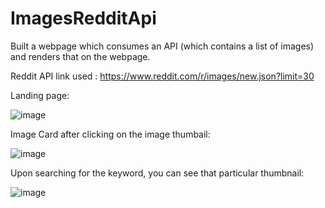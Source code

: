 # ImagesRedditApi
Built a webpage which consumes an API (which contains a list of images) and renders that on the webpage.

Reddit API link used : https://www.reddit.com/r/images/new.json?limit=30


Landing page:

![image](https://user-images.githubusercontent.com/81073850/174125218-63c4f735-e3b7-409b-889c-a602c40695fc.png)


Image Card after clicking on the image thumbail:

![image](https://user-images.githubusercontent.com/81073850/174129724-46145a7c-fd26-420b-868d-af9c9917e708.png)


Upon searching for the keyword, you can see that particular thumbnail:

![image](https://user-images.githubusercontent.com/81073850/174129847-3e8aa812-b252-4812-a2c4-2e008990ec57.png)

